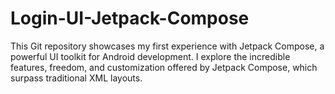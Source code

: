 # Login-UI-Jetpack-Compose
This Git repository showcases my first experience with Jetpack Compose, a powerful UI toolkit for Android development. I explore the incredible features, freedom, and customization offered by Jetpack Compose, which surpass traditional XML layouts. 

